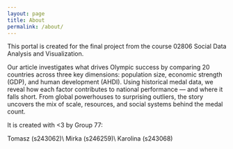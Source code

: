 ```yaml
---
layout: page
title: About
permalink: /about/
---
```


This portal is created for the final project from the course 02806 Social Data Analysis and Visualization.

Our article investigates what drives Olympic success by comparing 20 countries across three key dimensions: population size, economic strength (GDP), and human development (AHDI). Using historical medal data, we reveal how each factor contributes to national performance — and where it falls short. From global powerhouses to surprising outliers, the story uncovers the mix of scale, resources, and social systems behind the medal count.

It is created with <3 by Group 77:

Tomasz (s243062)\\
Mirka (s246259)\\
Karolina (s243068)
